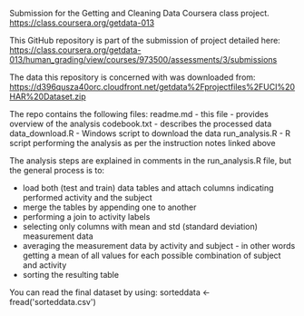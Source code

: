 Submission for the Getting and Cleaning Data Coursera class project.
https://class.coursera.org/getdata-013

This GitHub repository is part of the submission of project detailed here:
https://class.coursera.org/getdata-013/human_grading/view/courses/973500/assessments/3/submissions

The data this repository is concerned with was downloaded from:
https://d396qusza40orc.cloudfront.net/getdata%2Fprojectfiles%2FUCI%20HAR%20Dataset.zip

The repo contains the following files:
readme.md - this file - provides overview of the analysis 
codebook.txt - describes the processed data
data_download.R - Windows script to download the data
run_analysis.R - R script performing the analysis as per the instruction notes linked above

The analysis steps are explained in comments in the run_analysis.R file, but the general process is to:

- load both (test and train) data tables and attach columns indicating performed activity and the subject
- merge the tables by appending one to another
- performing a join to activity labels
- selecting only columns with mean and std (standard deviation) measurement data
- averaging the measurement data by activity and subject - in other words getting a mean of all values for each possible combination of subject and activity
- sorting the resulting table

You can read the final dataset by using:
sorteddata <- fread('sorteddata.csv')